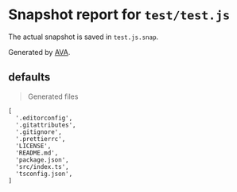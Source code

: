 # Snapshot report for `test/test.js`

The actual snapshot is saved in `test.js.snap`.

Generated by [AVA](https://ava.li).

## defaults

> Generated files

    [
      '.editorconfig',
      '.gitattributes',
      '.gitignore',
      '.prettierrc',
      'LICENSE',
      'README.md',
      'package.json',
      'src/index.ts',
      'tsconfig.json',
    ]
